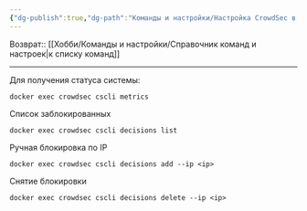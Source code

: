 ```yaml
---
{"dg-publish":true,"dg-path":"Команды и настройки/Настройка CrowdSec в докере.md","permalink":"/komandy-i-nastrojki/nastrojka-crowd-sec-v-dokere/"}
---
```


Возврат:: [[Хобби/Команды и настройки/Справочник команд и настроек\|к списку команд]]

---

Для получения статуса системы:
```shell
docker exec crowdsec cscli metrics
```

Список заблокированных
```shell
docker exec crowdsec cscli decisions list
```

Ручная блокировка по IP
```shell
docker exec crowdsec cscli decisions add --ip <ip>
```

Снятие блокировки
```shell
docker exec crowdsec cscli decisions delete --ip <ip>
```